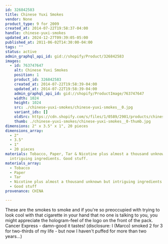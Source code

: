 ```yaml
---
id: 326842583
title: Chinese Yuxi Smokes
vendor: None
product_type: 9 for 2009
created_at: 2014-07-22T19:58:37-04:00
handle: chinese-yuxi-smokes
updated_at: 2024-12-27T09:39:05-05:00
published_at: 2011-06-02T14:30:00-04:00
tags: ""
status: active
admin_graphql_api_id: gid://shopify/Product/326842583
images:
  - id: 763747647
    alt: Chinese Yuxi Smokes
    position: 1
    product_id: 326842583
    created_at: 2014-07-22T19:58:39-04:00
    updated_at: 2014-07-22T19:58:39-04:00
    admin_graphql_api_id: gid://shopify/ProductImage/763747647
    width: 1024
    height: 1024
    src: ./chinese-yuxi-smokes/chinese-yuxi-smokes__0.jpg
    variant_ids: []
    oldSrc: https://cdn.shopify.com/s/files/1/0589/2901/products/chinese_smokes.jpeg?v=1406073519
    thumb: ./chinese-yuxi-smokes/chinese-yuxi-smokes__0-thumb.jpg
dimensions: 2" x 3.5" x 1", 20 pieces
dimensions_array:
  - 2"
  - 3.5"
  - 1"
  - 20 pieces
materials: Tobacco, Paper, Tar & Nicotine plus almost a thousand unknown but
  intriguing ingredients. Good stuff.
materials_array:
  - Tobacco
  - Paper
  - Tar
  - Nicotine plus almost a thousand unknown but intriguing ingredients
  - Good stuff
provenance: CHINA

---
```


These are the smokes to smoke and if you're so preoccupied with trying to look cool with that cigarette in your hand that no one is talking to you, you might appreciate the hologram-feel of the logo on the front of the pack. Cancer Express - damn-good it tastes! (disclosure: I (Marco) smoked 2 for 3 for two-thirds of my life - but now I haven't puffed for more than two years...)